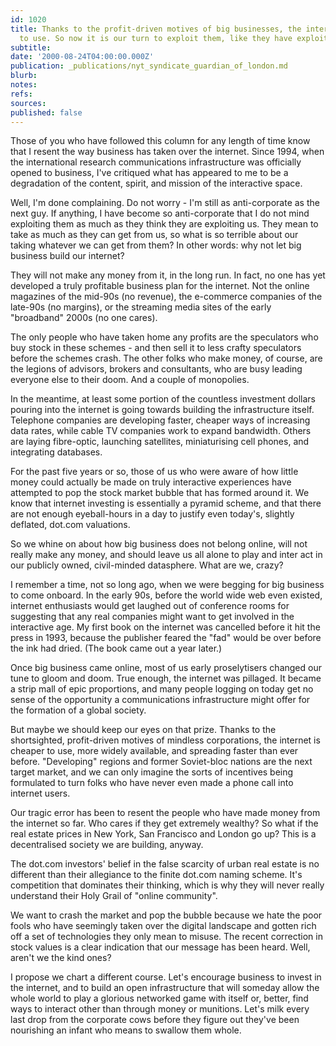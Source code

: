 ```yaml
---
id: 1020
title: Thanks to the profit-driven motives of big businesses, the internet is cheaper
  to use. So now it is our turn to exploit them, like they have exploited us
subtitle: 
date: '2000-08-24T04:00:00.000Z'
publication: _publications/nyt_syndicate_guardian_of_london.md
blurb: 
notes: 
refs: 
sources: 
published: false
---
```

Those of you who have followed this column for any length of time know that I resent the way business has taken over the internet. Since 1994, when the international research communications infrastructure was officially opened to business, I've critiqued what has appeared to me to be a degradation of the content, spirit, and mission of the interactive space.

Well, I'm done complaining. Do not worry - I'm still as anti-corporate as the next guy. If anything, I have become so anti-corporate that I do not mind exploiting them as much as they think they are exploiting us. They mean to take as much as they can get from us, so what is so terrible about our taking whatever we can get from them? In other words: why not let big business build our internet?

They will not make any money from it, in the long run. In fact, no one has yet developed a truly profitable business plan for the internet. Not the online magazines of the mid-90s (no revenue), the e-commerce companies of the late-90s (no margins), or the streaming media sites of the early "broadband" 2000s (no one cares).

The only people who have taken home any profits are the speculators who buy stock in these schemes - and then sell it to less crafty speculators before the schemes crash. The other folks who make money, of course, are the legions of advisors, brokers and consultants, who are busy leading everyone else to their doom. And a couple of monopolies.

In the meantime, at least some portion of the countless investment dollars pouring into the internet is going towards building the infrastructure itself. Telephone companies are developing faster, cheaper ways of increasing data rates, while cable TV companies work to expand bandwidth. Others are laying fibre-optic, launching satellites, miniaturising cell phones, and integrating databases.

For the past five years or so, those of us who were aware of how little money could actually be made on truly interactive experiences have attempted to pop the stock market bubble that has formed around it. We know that internet investing is essentially a pyramid scheme, and that there are not enough eyeball-hours in a day to justify even today's, slightly deflated, dot.com valuations.

So we whine on about how big business does not belong online, will not really make any money, and should leave us all alone to play and inter act in our publicly owned, civil-minded datasphere. What are we, crazy?

I remember a time, not so long ago, when we were begging for big business to come onboard. In the early 90s, before the world wide web even existed, internet enthusiasts would get laughed out of conference rooms for suggesting that any real companies might want to get involved in the interactive age. My first book on the internet was cancelled before it hit the press in 1993, because the publisher feared the "fad" would be over before the ink had dried. (The book came out a year later.)

Once big business came online, most of us early proselytisers changed our tune to gloom and doom. True enough, the internet was pillaged. It became a strip mall of epic proportions, and many people logging on today get no sense of the opportunity a communications infrastructure might offer for the formation of a global society.

But maybe we should keep our eyes on that prize. Thanks to the shortsighted, profit-driven motives of mindless corporations, the internet is cheaper to use, more widely available, and spreading faster than ever before. "Developing" regions and former Soviet-bloc nations are the next target market, and we can only imagine the sorts of incentives being formulated to turn folks who have never even made a phone call into internet users.

Our tragic error has been to resent the people who have made money from the internet so far. Who cares if they get extremely wealthy? So what if the real estate prices in New York, San Francisco and London go up? This is a decentralised society we are building, anyway.

The dot.com investors' belief in the false scarcity of urban real estate is no different than their allegiance to the finite dot.com naming scheme. It's competition that dominates their thinking, which is why they will never really understand their Holy Grail of "online community".

We want to crash the market and pop the bubble because we hate the poor fools who have seemingly taken over the digital landscape and gotten rich off a set of technologies they only mean to misuse. The recent correction in stock values is a clear indication that our message has been heard. Well, aren't we the kind ones?

I propose we chart a different course. Let's encourage business to invest in the internet, and to build an open infrastructure that will someday allow the whole world to play a glorious networked game with itself or, better, find ways to interact other than through money or munitions. Let's milk every last drop from the corporate cows before they figure out they've been nourishing an infant who means to swallow them whole.
